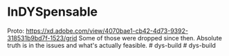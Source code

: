 # InDYSpensable
Proto: https://xd.adobe.com/view/4070bae1-cb42-4d73-9392-318531b9bd7f-1523/grid
Some of those were dropped since then. Absolute truth is in the issues and what's actually feasible.
#   d y s - b u i l d  
 #   d y s - b u i l d  
 